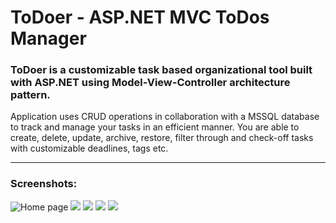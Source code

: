 # ToDoer - ASP.NET MVC ToDos Manager
<h3>ToDoer is a customizable task based organizational tool built with ASP.NET using Model-View-Controller architecture pattern.</h3>
Application uses CRUD operations in collaboration with a MSSQL database to track and manage your tasks in an efficient manner. You are able to create, delete, update, archive, restore, filter through and check-off tasks with customizable deadlines, tags etc.
<hr>
<h3>Screenshots:</h3>
<img src="https://user-images.githubusercontent.com/89979928/203768081-88786ef7-f87e-4f47-a008-9fcf32039997.png" alt="Home page">
<img src="https://user-images.githubusercontent.com/89979928/203768088-69d23c39-0fce-4fca-8a1b-1ffdb000e6c5.png">
<img src="https://user-images.githubusercontent.com/89979928/203771714-ce979fbe-2adf-4fde-ae6e-26d1ad1c1d7d.png">
<img src="https://user-images.githubusercontent.com/89979928/203768099-ebc8a975-ce0a-439b-8d19-bf9c297f8b50.png">
<img src="https://user-images.githubusercontent.com/89979928/203768106-c630b771-5588-4cd4-a549-36975bf31ca1.png">
